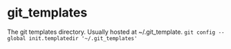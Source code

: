 # git_templates
The git templates directory. Usually hosted at ~/.git_template. `git config --global init.templatedir '~/.git_templates'`
